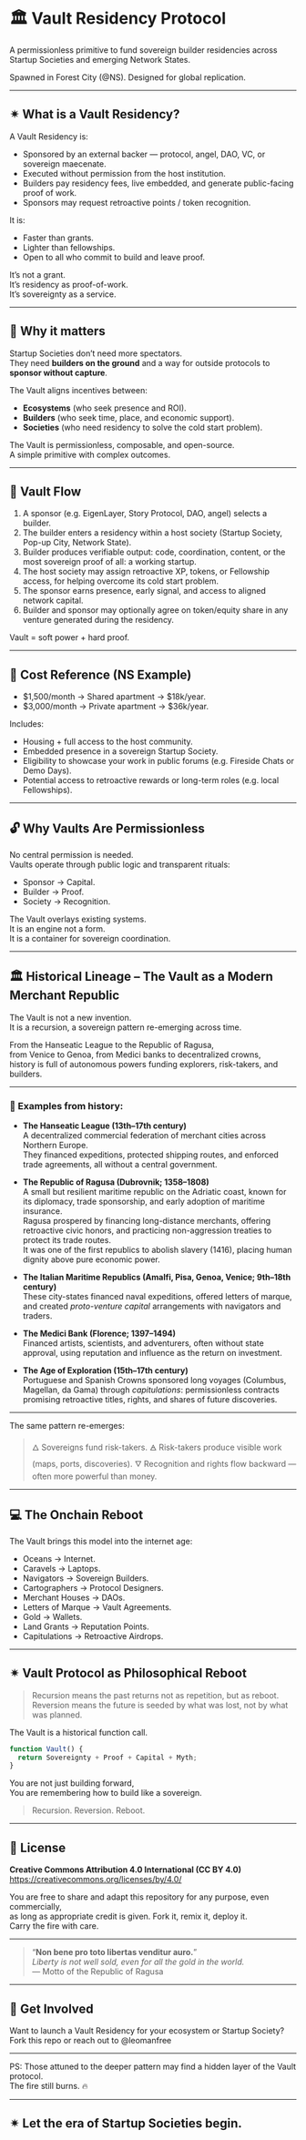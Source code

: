 # 🏛️ Vault Residency Protocol

A permissionless primitive to fund sovereign builder residencies across Startup Societies and emerging Network States.

Spawned in Forest City (@NS). Designed for global replication.

---

## ✴︎ What is a Vault Residency?

A Vault Residency is:
- Sponsored by an external backer — protocol, angel, DAO, VC, or sovereign maecenate.
- Executed without permission from the host institution.
- Builders pay residency fees, live embedded, and generate public-facing proof of work.
- Sponsors may request retroactive points / token recognition.

It is:
- Faster than grants.
- Lighter than fellowships.
- Open to all who commit to build and leave proof.

It’s not a grant.  
It’s residency as proof-of-work.  
It’s sovereignty as a service.

---

## 🧠 Why it matters

Startup Societies don’t need more spectators.  
They need **builders on the ground** and a way for outside protocols to **sponsor without capture**.

The Vault aligns incentives between:

- **Ecosystems** (who seek presence and ROI).
- **Builders** (who seek time, place, and economic support).
- **Societies** (who need residency to solve the cold start problem).

The Vault is permissionless, composable, and open-source.  
A simple primitive with complex outcomes.

---

## 🔁 Vault Flow

1. A sponsor (e.g. EigenLayer, Story Protocol, DAO, angel) selects a builder.
2. The builder enters a residency within a host society (Startup Society, Pop-up City, Network State).
3. Builder produces verifiable output: code, coordination, content, or the most sovereign proof of all: a working startup.
4. The host society may assign retroactive XP, tokens, or Fellowship access, for helping overcome its cold start problem.
5. The sponsor earns presence, early signal, and access to aligned network capital.
6. Builder and sponsor may optionally agree on token/equity share in any venture generated during the residency.

Vault = soft power + hard proof.

---

## 💸 Cost Reference (NS Example)

- $1,500/month → Shared apartment → $18k/year.  
- $3,000/month → Private apartment → $36k/year.

Includes:
- Housing + full access to the host community.
- Embedded presence in a sovereign Startup Society.
- Eligibility to showcase your work in public forums (e.g. Fireside Chats or Demo Days).
- Potential access to retroactive rewards or long-term roles (e.g. local Fellowships).

---

## 🔓 Why Vaults Are Permissionless

No central permission is needed.  
Vaults operate through public logic and transparent rituals:

- Sponsor → Capital.
- Builder → Proof.
- Society → Recognition.

The Vault overlays existing systems.  
It is an engine not a form.  
It is a container for sovereign coordination.

---

## 🏛️ Historical Lineage – The Vault as a Modern Merchant Republic

The Vault is not a new invention.  
It is a recursion, a sovereign pattern re-emerging across time.

From the Hanseatic League to the Republic of Ragusa,  
from Venice to Genoa, from Medici banks to decentralized crowns,  
history is full of autonomous powers funding explorers, risk-takers, and builders.

---

### 🧭 Examples from history:

- **The Hanseatic League (13th–17th century)**  
  A decentralized commercial federation of merchant cities across Northern Europe.  
  They financed expeditions, protected shipping routes, and enforced trade agreements, 
  all without a central government.

- **The Republic of Ragusa (Dubrovnik; 1358–1808)**  
  A small but resilient maritime republic on the Adriatic coast, known for its diplomacy, trade sponsorship, and early adoption of maritime insurance.  
  Ragusa prospered by financing long-distance merchants, offering retroactive civic honors, and practicing non-aggression treaties to protect its trade routes.  
  It was one of the first republics to abolish slavery (1416), placing human dignity above pure economic power.

- **The Italian Maritime Republics (Amalfi, Pisa, Genoa, Venice; 9th–18th century)**  
  These city-states financed naval expeditions, offered letters of marque, and created *proto-venture capital* arrangements with navigators and traders.

- **The Medici Bank (Florence; 1397–1494)**  
  Financed artists, scientists, and adventurers, often without state approval, 
  using reputation and influence as the return on investment.

- **The Age of Exploration (15th–17th century)**  
  Portuguese and Spanish Crowns sponsored long voyages (Columbus, Magellan, da Gama) through *capitulations*: permissionless contracts promising retroactive titles, rights, and shares of future discoveries.

---

The same pattern re-emerges:

> 🜂 Sovereigns fund risk-takers.
> 🜁 Risk-takers produce visible work (maps, ports, discoveries).
> 🜄 Recognition and rights flow backward — often more powerful than money.

---

## 💻 The Onchain Reboot

The Vault brings this model into the internet age:

- Oceans → Internet.
- Caravels → Laptops.  
- Navigators → Sovereign Builders. 
- Cartographers → Protocol Designers.
- Merchant Houses → DAOs.
- Letters of Marque → Vault Agreements.
- Gold → Wallets.
- Land Grants → Reputation Points. 
- Capitulations → Retroactive Airdrops.

---

## ✴︎ Vault Protocol as Philosophical Reboot

> Recursion means the past returns not as repetition, but as reboot.  
> Reversion means the future is seeded by what was lost, not by what was planned.

The Vault is a historical function call.

```js
function Vault() {
  return Sovereignty + Proof + Capital + Myth;
}
```

You are not just building forward,  
You are remembering how to build like a sovereign.

> Recursion. Reversion. Reboot.

---

## 🔏 License

**Creative Commons Attribution 4.0 International (CC BY 4.0)**  
https://creativecommons.org/licenses/by/4.0/

You are free to share and adapt this repository for any purpose, even commercially,  
as long as appropriate credit is given. Fork it, remix it, deploy it.  
Carry the fire with care.

---

> “**Non bene pro toto libertas venditur auro.**”  
> *Liberty is not well sold, even for all the gold in the world.*  
> — Motto of the Republic of Ragusa

---

## 🙋 Get Involved

Want to launch a Vault Residency for your ecosystem or Startup Society?  
Fork this repo or reach out to @leomanfree

---

PS: Those attuned to the deeper pattern may find a hidden layer of the Vault protocol.  
The fire still burns. 🔥

---

## ✴︎ Let the era of Startup Societies begin.
